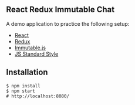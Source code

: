 React Redux Immutable Chat
------------

A demo application to practice the following setup:

* [React](https://github.com/facebook/react)
* [Redux](https://github.com/reactjs/redux)
* [Immutable.js](https://github.com/facebook/immutable-js)
* [JS Standard Style](https://github.com/feross/standard)

Installation
------------

```shell
$ npm install
$ npm start
# http://localhost:8080/
```
